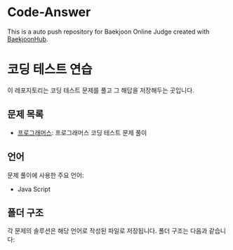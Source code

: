 # Code-Answer
This is a auto push repository for Baekjoon Online Judge created with [BaekjoonHub](https://github.com/BaekjoonHub/BaekjoonHub).

# 코딩 테스트 연습

이 레포지토리는 코딩 테스트 문제를 풀고 그 해답을 저장해두는 곳입니다.

## 문제 목록

- [프로그래머스](./programmers/): 프로그래머스 코딩 테스트 문제 풀이

## 언어

문제 풀이에 사용한 주요 언어:

- Java Script

## 폴더 구조

각 문제의 솔루션은 해당 언어로 작성된 파일로 저장됩니다. 폴더 구조는 다음과 같습니다:

